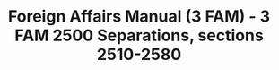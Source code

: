 ---
layout: wrapper_text
category: datasets

# Basic
identifier: "100,732"
title: "Foreign Affairs Manual (3 FAM) - 3 FAM 2500 Separations, sections 2510-2580"
describedBy: "http://www.state.gov/m/a/dir/regs/fam/03fam/2500/index.htm"
description: "The Foreign Service Act of 1980 mandated a comprehensive revision to the operation of the Department of State and the personnel assigned to the US Foreign Service. As the statutory authority, the Foreign Affairs Manual (FAM), details the Department of State's regulations and policies on its structure and operations. Currently, there are over 25,000 pages of policies and procedures published in 16 volumes of the FAM and 38 corresponding sections of the Foreign Affairs Handbook (FAH). The FAM and FAH are revised accordingly as changes in the organization occur. 3 FAM 2500 contains documentation of the following administrative components: - 2510 Separation - 2520 Termination of Certain Foreign Service Appointments - 2530 Reduction-in-Force-Civil Service - 2540 Reduction-in-Force Procedures for the Senior Executive Service - 2550 Deaths in Service - 2560 Military Furlough and Separation for Military Service - 2570 Furloughs - 2580 Reduction-in-Force-Foreign Service"
programCode:
  - "014:003"
bureauCode:
  - "014:00"

# Dates
modified: "2009-12-02"

# POC
poc:
  type: "vcard:Contact"
  fn: "Kottmyer, Alice"
  hasEmail: "mailto:KottmyerAM@state.gov"

# Publisher
publisher:
  type: "org:Organization"
  name: "U.S. Department of State"

# Spatiotemporal
spatial: "World"
temporal: "1980-01-01T00:00:01Z/2011-12-31T23:59:59Z"

# Distribution
distribution:
  - type: "dcat:Distribution"
    downloadURL: "http://www.state.gov/m/a/dir/regs/fam/03fam/2500/index.htm"
    mediaType: "text/html"
  - type: "dcat:Distribution"
    accessURL: "http://www.state.gov/m/a/dir/regs/fam/03fam/2500/index.htm"
    format: "html"

# Keywords
keyword:
  - "-"
---